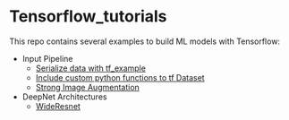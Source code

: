 # Tensorflow_tutorials

This repo contains several examples to build ML models with Tensorflow:
+ Input Pipeline
  + [Serialize data with tf_example](https://colab.research.google.com/drive/1WGiTBlDsVNDBbVry2b5oEPsySkVQwYre#scrollTo=3n3bV482_laS)
  + [Include custom python functions to tf Dataset](https://colab.research.google.com/drive/1ybJ8c6RnNsHrRe7wDnoh0fNV5SZiu8PE)
  + [Strong Image Augmentation](https://colab.research.google.com/drive/1-HBWcue8Wsw42C290qsD8JEiSxkZW5K-#scrollTo=HozF7Mpi9eH5)
+ DeepNet Architectures
  + [WideResnet](https://github.com/huythong267/WideResnet_Tensorflow_Keras)
